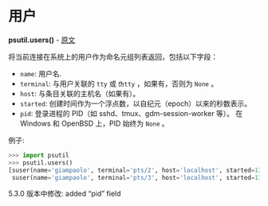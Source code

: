 # 用户

**psutil.users()** - [原文](https://psutil.readthedocs.io/en/latest/#psutil.users)

将当前连接在系统上的用户作为命名元组列表返回，包括以下字段：

- `name`: 用户名.
- `terminal`: 与用户关联的 `tty` 或 `伪tty` ，如果有，否则为 `None` 。
- `host`: 与条目关联的主机名（如果有）。
- `started`: 创建时间作为一个浮点数，以自纪元（epoch）以来的秒数表示。
- `pid`: 登录进程的 PID（如 sshd、tmux、gdm-session-worker 等）。 在 Windows 和 OpenBSD 上，PID 始终为 `None` 。

例子:

```python
>>> import psutil
>>> psutil.users()
[suser(name='giampaolo', terminal='pts/2', host='localhost', started=1340737536.0, pid=1352),
 suser(name='giampaolo', terminal='pts/3', host='localhost', started=1340737792.0, pid=1788)]
```

5.3.0 版本中修改: added “pid” field
